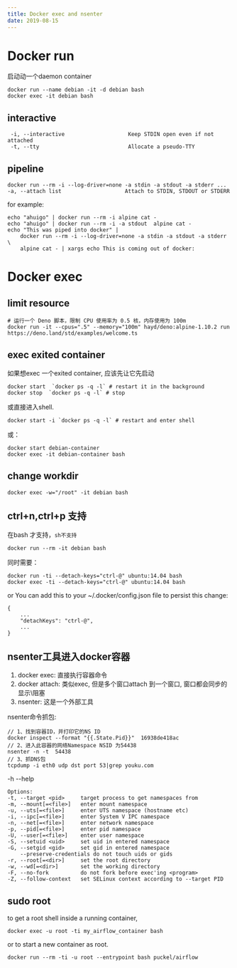 ```yaml
---
title: Docker exec and nsenter
date: 2019-08-15
---
```

# Docker run
启动动一个daemon container

    docker run --name debian -it -d debian bash
    docker exec -it debian bash

## interactive
     -i, --interactive                    Keep STDIN open even if not attached
     -t, --tty                            Allocate a pseudo-TTY

## pipeline
    docker run --rm -i --log-driver=none -a stdin -a stdout -a stderr ...
    -a, --attach list                    Attach to STDIN, STDOUT or STDERR

for example:

    echo "ahuigo" | docker run --rm -i alpine cat -
    echo "ahuigo" | docker run --rm -i -a stdout  alpine cat -
    echo "This was piped into docker" |
        docker run --rm -i --log-driver=none -a stdin -a stdout -a stderr \
        alpine cat - | xargs echo This is coming out of docker: 



# Docker exec 
## limit resource
    # 运行一个 Deno 脚本，限制 CPU 使用率为 0.5 核，内存使用为 100m
    docker run -it --cpus=".5" --memory="100m" hayd/deno:alpine-1.10.2 run https://deno.land/std/examples/welcome.ts

## exec exited container
如果想exec 一个exited container, 应该先让它先启动

    docker start  `docker ps -q -l` # restart it in the background
    docker stop  `docker ps -q -l` # stop

或直接进入shell.

    docker start -i `docker ps -q -l` # restart and enter shell

或：

    docker start debian-container
    docker exec -it debian-container bash

## change workdir
    docker exec -w="/root" -it debian bash

## ctrl+n,ctrl+p 支持
在bash 才支持，`sh不支持`

    docker run --rm -it debian bash

同时需要：

    docker run -ti --detach-keys="ctrl-@" ubuntu:14.04 bash
    docker exec -ti --detach-keys="ctrl-@" ubuntu:14.04 bash

or You can add this to your ~/.docker/config.json file to persist this change:

    {
        ...
        "detachKeys": "ctrl-@",
        ...
    }

## nsenter工具进入docker容器
1. docker exec: 直接执行容器命令
2. docker attach: 类似exec, 但是多个窗口attach 到一个窗口, 窗口都会同步的显示\阻塞
3. nsenter: 这是一个外部工具

nsenter命令抓包:

    // 1、找到容器ID，并打印它的NS ID
    docker inspect --format "{{.State.Pid}}"  16938de418ac
    // 2、进入此容器的网络Namespace NSID 为54438
    nsenter -n -t  54438
    // 3、抓DNS包
    tcpdump -i eth0 udp dst port 53|grep youku.com
 
-h --help

    Options:
    -t, --target <pid>     target process to get namespaces from
    -m, --mount[=<file>]   enter mount namespace
    -u, --uts[=<file>]     enter UTS namespace (hostname etc)
    -i, --ipc[=<file>]     enter System V IPC namespace
    -n, --net[=<file>]     enter network namespace
    -p, --pid[=<file>]     enter pid namespace
    -U, --user[=<file>]    enter user namespace
    -S, --setuid <uid>     set uid in entered namespace
    -G, --setgid <gid>     set gid in entered namespace
        --preserve-credentials do not touch uids or gids
    -r, --root[=<dir>]     set the root directory
    -w, --wd[=<dir>]       set the working directory
    -F, --no-fork          do not fork before exec'ing <program>
    -Z, --follow-context   set SELinux context according to --target PID

## sudo root
to get a root shell inside a running container, 

    docker exec -u root -ti my_airflow_container bash

or to start a new container as root.

    docker run --rm -ti -u root --entrypoint bash puckel/airflow 
